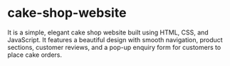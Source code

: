 # cake-shop-website
 It is a simple, elegant cake shop website built using HTML, CSS, and JavaScript.   It features a beautiful design with smooth navigation, product sections, customer reviews, and a pop-up enquiry form for customers to place cake orders.
